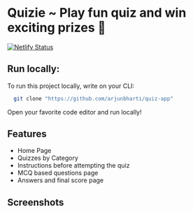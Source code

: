 # Quizie ~ Play fun quiz and win exciting prizes 🎉
[![Netlify Status](https://api.netlify.com/api/v1/badges/9fee70b7-d838-4f5e-8fdd-f273ac0626f2/deploy-status)](https://app.netlify.com/sites/quiz-with-quizie/deploys)

## Run locally:

To run this project locally, write on your CLI:

```bash
  git clone "https://github.com/arjunbharti/quiz-app"
```
Open your favorite code editor and run locally!

## Features

- Home Page
- Quizzes by Category
- Instructions before attempting the quiz
- MCQ based questions page
- Answers and final score page

## Screenshots
